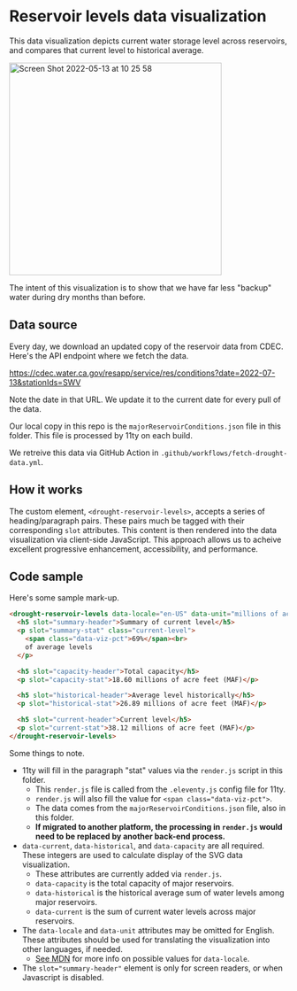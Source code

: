 # Reservoir levels data visualization

This data visualization depicts current water storage level across reservoirs, and compares that current level to historical average.

<img width="384" alt="Screen Shot 2022-05-13 at 10 25 58" src="https://user-images.githubusercontent.com/1208960/168336433-29e5e054-ee9d-426f-914a-d1e5095a0dfa.png">

The intent of this visualization is to show that we have far less "backup" water during dry months than before.

## Data source

Every day, we download an updated copy of the reservoir data from CDEC. Here's the API endpoint where we fetch the data.

https://cdec.water.ca.gov/resapp/service/res/conditions?date=2022-07-13&stationIds=SWV

Note the date in that URL. We update it to the current date for every pull of the data.

Our local copy in this repo is the `majorReservoirConditions.json` file in this folder. This file is processed by 11ty on each build.

We retreive this data via GitHub Action in `.github/workflows/fetch-drought-data.yml`.

## How it works

The custom element, `<drought-reservoir-levels>`, accepts a series of heading/paragraph pairs. These pairs much be tagged with their corresponding `slot` attributes. This content is then rendered into the data visualization via client-side JavaScript. This approach allows us to acheive excellent progressive enhancement, accessibility, and performance. 

## Code sample

Here's some sample mark-up.

```html 
<drought-reservoir-levels data-locale="en-US" data-unit="millions of acre feet (MAF)" data-current="18.60" data-historical="26.89" data-capacity="38.12">
  <h5 slot="summary-header">Summary of current level</h5>
  <p slot="summary-stat" class="current-level">
    <span class="data-viz-pct">69%</span><br>
    of average levels
  </p>

  <h5 slot="capacity-header">Total capacity</h5>
  <p slot="capacity-stat">18.60 millions of acre feet (MAF)</p>

  <h5 slot="historical-header">Average level historically</h5>
  <p slot="historical-stat">26.89 millions of acre feet (MAF)</p>

  <h5 slot="current-header">Current level</h5>
  <p slot="current-stat">38.12 millions of acre feet (MAF)</p>
</drought-reservoir-levels>
```

Some things to note.

* 11ty will fill in the paragraph "stat" values via the `render.js` script in this folder.
  * This `render.js` file is called from the `.eleventy.js` config file for 11ty.
  * `render.js` will also fill the value for `<span class="data-viz-pct">`.
  * The data comes from the `majorReservoirConditions.json` file, also in this folder.
  * **If migrated to another platform, the processing in `render.js` would need to be replaced by another back-end process.**
* `data-current`, `data-historical`, and `data-capacity` are all required. These integers are used to calculate display of the SVG data visualization.
  * These attributes are currently added via `render.js`.
  * `data-capacity` is the total capacity of major reservoirs.
  * `data-historical` is the historical average sum of water levels among major reservoirs.
  * `data-current` is the sum of current water levels across major reservoirs. 
* The `data-locale` and `data-unit` attributes may be omitted for English. These attributes should be used for translating the visualization into other languages, if needed. 
  * [See MDN](https://developer.mozilla.org/en-US/docs/Web/JavaScript/Reference/Global_Objects/Intl#locale_identification_and_negotiation) for more info on possible values for `data-locale`.
* The `slot="summary-header"` element is only for screen readers, or when Javascript is disabled.

